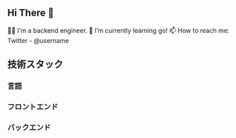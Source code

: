 ## Hi There 👋
🧑‍💻 I'm a backend engineer. 
🌱 I’m currently learning go! 
📫 How to reach me: Twitter - @username 

## 技術スタック
### 言語

### フロントエンド

### バックエンド



<!--
**Marosuke-note/Marosuke-note** is a ✨ _special_ ✨ repository because its `README.md` (this file) appears on your GitHub profile.

Here are some ideas to get you started:

- 🔭 I’m currently working on ...
- 🌱 I’m currently learning ...
- 👯 I’m looking to collaborate on ...
- 🤔 I’m looking for help with ...
- 💬 Ask me about ...
- 📫 How to reach me: ...
- 😄 Pronouns: ...
- ⚡ Fun fact: ...
-->

